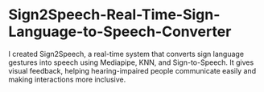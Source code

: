 # Sign2Speech-Real-Time-Sign-Language-to-Speech-Converter
I created Sign2Speech, a real-time system that converts sign language gestures into speech using Mediapipe, KNN, and Sign-to-Speech. It gives  visual feedback, helping hearing-impaired people communicate easily and making interactions more inclusive.
